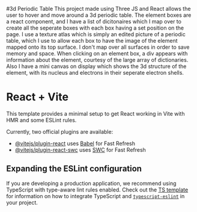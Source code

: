 #3d Periodic Table
This project made using Three JS and React allows the user to hover and move around a 3d periodic table. The element boxes are a react component, and I have a list of dicitonaires which I map over to create all the seperate boxes with each box having a set position on the page. I use a texture atlas which is simply an edited picture of a periodic table, which I use to allow each box to have the image of the element mapped onto its top surface. I don't map over all surfaces in order to save memory and space. When clicking on an element box, a div appears with information about the element, courtesy of the large array of dictionaries. Also I have a mini canvas on display which shows the 3d structure of the element, with its nucleus and electrons in their seperate electron shells.


# React + Vite

This template provides a minimal setup to get React working in Vite with HMR and some ESLint rules.

Currently, two official plugins are available:

- [@vitejs/plugin-react](https://github.com/vitejs/vite-plugin-react/blob/main/packages/plugin-react) uses [Babel](https://babeljs.io/) for Fast Refresh
- [@vitejs/plugin-react-swc](https://github.com/vitejs/vite-plugin-react/blob/main/packages/plugin-react-swc) uses [SWC](https://swc.rs/) for Fast Refresh

## Expanding the ESLint configuration

If you are developing a production application, we recommend using TypeScript with type-aware lint rules enabled. Check out the [TS template](https://github.com/vitejs/vite/tree/main/packages/create-vite/template-react-ts) for information on how to integrate TypeScript and [`typescript-eslint`](https://typescript-eslint.io) in your project.
